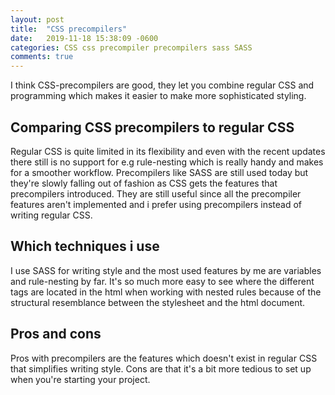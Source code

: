 ```yaml
---
layout: post
title:  "CSS precompilers"
date:   2019-11-18 15:38:09 -0600
categories: CSS css precompiler precompilers sass SASS
comments: true
---
```

I think CSS-precompilers are good, they let you combine regular CSS and programming which makes it easier to make more sophisticated styling.

## Comparing CSS precompilers to regular CSS
Regular CSS is quite limited in its flexibility and even with the recent updates there still is no support for e.g rule-nesting which is really handy and makes for a smoother workflow. Precompilers like SASS are still used today but they're slowly falling out of fashion as CSS gets the features that precompilers introduced. They are still useful since all the precompiler features aren't implemented and i prefer using precompilers instead of writing regular CSS.

## Which techniques i use
I use SASS for writing style and the most used features by me are variables and rule-nesting by far. It's so much more easy to see where the different tags are located in the html when working with nested rules because of the structural resemblance between the stylesheet and the html document.

## Pros and cons
Pros with precompilers are the features which doesn't exist in regular CSS that simplifies writing style. Cons are that it's a bit more tedious to set up when you're starting your project.
